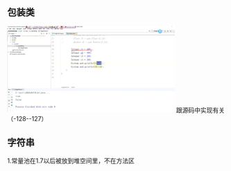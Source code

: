  ## 包装类 
<img src="https://raw.githubusercontent.com/zhouyubiu/gitnotes_images/master/gitnote/2020/03/29/1585497083513-1585497083515.png" weight=400 height=200/>
跟源码中实现有关（-128--127）

## 字符串
1.常量池在1.7以后被放到堆空间里，不在方法区